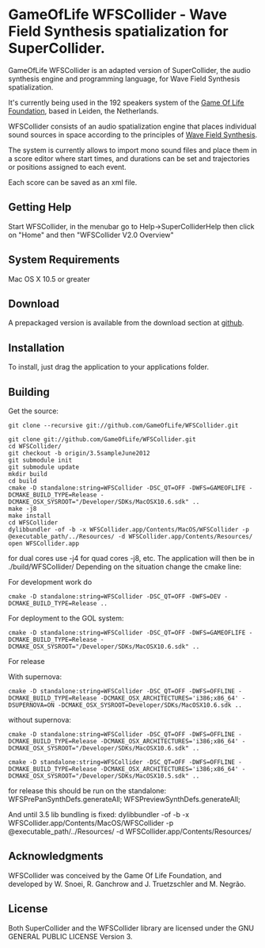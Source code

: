 GameOfLife WFSCollider - Wave Field Synthesis spatialization for SuperCollider.
===============================================================================

GameOfLife WFSCollider is an adapted version of SuperCollider, the audio synthesis engine and programming language, for Wave Field Synthesis spatialization.

It's currently being used in the 192 speakers system of the [Game Of Life Foundation](http://gameoflife.nl/en), based in Leiden, the Netherlands.

WFSCollider consists of an audio spatialization engine that places individual sound sources in space according to the principles of [Wave Field Synthesis](http://en.wikipedia.org/wiki/Wave_field_synthesis).

The system is currently allows to import mono sound files and place them in a score editor where start times, and durations can be set and trajectories or positions assigned to each event.

Each score can be saved as an xml file.

## Getting Help ##

Start WFSCollider, in the menubar go to Help->SuperColliderHelp then click on "Home" and then "WFSCollider V2.0 Overview"

## System Requirements ##

Mac OS X 10.5 or greater

## Download ##

A prepackaged version is available from the download section at [github](https://github.com/GameOfLife/WFSCollider).

## Installation ##

To install, just drag the application to your applications folder.

## Building ##

Get the source:

	git clone --recursive git://github.com/GameOfLife/WFSCollider.git

```
git clone git://github.com/GameOfLife/WFSCollider.git
cd WFSCollider/
git checkout -b origin/3.5sampleJune2012
git submodule init
git submodule update
mkdir build
cd build
cmake -D standalone:string=WFSCollider -DSC_QT=OFF -DWFS=GAMEOFLIFE -DCMAKE_BUILD_TYPE=Release -DCMAKE_OSX_SYSROOT="/Developer/SDKs/MacOSX10.6.sdk" ..
make -j8
make install
cd WFSCollider
dylibbundler -of -b -x WFSCollider.app/Contents/MacOS/WFSCollider -p @executable_path/../Resources/ -d WFSCollider.app/Contents/Resources/
open WFSCollider.app
```

for dual cores use -j4 for quad cores -j8, etc. The application will then be in ./build/WFSCollider/
Depending on the situation change the cmake line:

For development work do

    cmake -D standalone:string=WFSCollider -DSC_QT=OFF -DWFS=DEV -DCMAKE_BUILD_TYPE=Release ..

For deployment to the GOL system:

    cmake -D standalone:string=WFSCollider -DSC_QT=OFF -DWFS=GAMEOFLIFE -DCMAKE_BUILD_TYPE=Release -DCMAKE_OSX_SYSROOT="/Developer/SDKs/MacOSX10.6.sdk" ..

For release

With supernova:

    cmake -D standalone:string=WFSCollider -DSC_QT=OFF -DWFS=OFFLINE -DCMAKE_BUILD_TYPE=Release -DCMAKE_OSX_ARCHITECTURES='i386;x86_64' -DSUPERNOVA=ON -DCMAKE_OSX_SYSROOT=Developer/SDKs/MacOSX10.6.sdk ..

without supernova:

    cmake -D standalone:string=WFSCollider -DSC_QT=OFF -DWFS=OFFLINE -DCMAKE_BUILD_TYPE=Release -DCMAKE_OSX_ARCHITECTURES='i386;x86_64' -DCMAKE_OSX_SYSROOT="/Developer/SDKs/MacOSX10.6.sdk" ..

    cmake -D standalone:string=WFSCollider -DSC_QT=OFF -DWFS=OFFLINE -DCMAKE_BUILD_TYPE=Release -DCMAKE_OSX_ARCHITECTURES='i386;x86_64' -DCMAKE_OSX_SYSROOT="/Developer/SDKs/MacOSX10.5.sdk" ..

for release this should be run on the standalone:
WFSPrePanSynthDefs.generateAll;
WFSPreviewSynthDefs.generateAll;

And until 3.5 lib bundling is fixed:
    dylibbundler -of -b -x WFSCollider.app/Contents/MacOS/WFSCollider -p @executable_path/../Resources/ -d WFSCollider.app/Contents/Resources/    

## Acknowledgments ##
WFSCollider was conceived by the Game Of Life Foundation, and developed by W. Snoei, R. Ganchrow and J. Truetzschler and M. Negrão.

## License ##
Both SuperCollider and the WFSCollider library are licensed under the GNU GENERAL PUBLIC LICENSE Version 3.  

